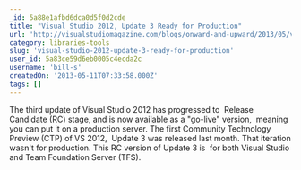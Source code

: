```yaml
---
_id: 5a88e1afbd6dca0d5f0d2cde
title: "Visual Studio 2012, Update 3 Ready for Production"
url: 'http://visualstudiomagazine.com/blogs/onward-and-upward/2013/05/visual-studio-2012-update-3-ready.aspx'
category: libraries-tools
slug: 'visual-studio-2012-update-3-ready-for-production'
user_id: 5a83ce59d6eb0005c4ecda2c
username: 'bill-s'
createdOn: '2013-05-11T07:33:58.000Z'
tags: []
---
```


The third update of Visual Studio 2012 has progressed to  Release Candidate (RC) stage, and is now available as a "go-live" version,  meaning you can put it on a production server. The first Community Technology Preview (CTP) of VS 2012,  Update 3 was released last month. That iteration wasn't for production. This RC version of Update 3 is  for both Visual Studio and Team Foundation Server (TFS).
